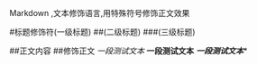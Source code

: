 Markdown ,文本修饰语言,用特殊符号修饰正文效果<br>

#标题修饰符(一级标题)
##(二级标题)
###(三级标题)

##正文内容
##修饰正文
*一段测试文本*
**一段测试文本**
***一段测试文本****

